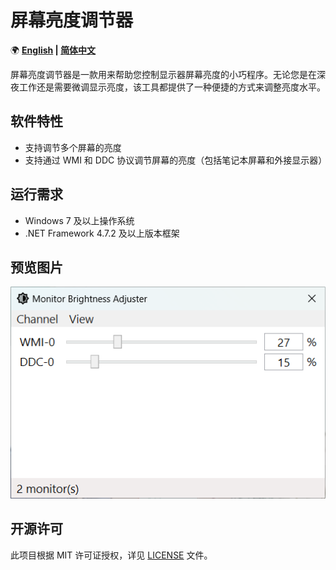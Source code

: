 ﻿# 屏幕亮度调节器

🌍 **[English](README.md) | [简体中文](README-CN.md)**

屏幕亮度调节器是一款用来帮助您控制显示器屏幕亮度的小巧程序。无论您是在深夜工作还是需要微调显示亮度，该工具都提供了一种便捷的方式来调整亮度水平。

## 软件特性

- 支持调节多个屏幕的亮度
- 支持通过 WMI 和 DDC 协议调节屏幕的亮度（包括笔记本屏幕和外接显示器）

## 运行需求

- Windows 7 及以上操作系统
- .NET Framework 4.7.2 及以上版本框架

## 预览图片

![Preview1](Previews/Preview1.png)

## 开源许可

此项目根据 MIT 许可证授权，详见 [LICENSE](LICENSE.md) 文件。
